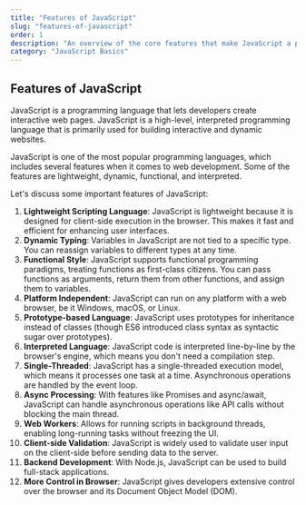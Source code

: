 ```yaml
---
title: "Features of JavaScript"
slug: "features-of-javascript"
order: 1
description: "An overview of the core features that make JavaScript a powerful and popular language for web development."
category: "JavaScript Basics"
---
```


## Features of JavaScript

JavaScript is a programming language that lets developers create interactive web pages. JavaScript is a high-level, interpreted programming language that is primarily used for building interactive and dynamic websites.

JavaScript is one of the most popular programming languages, which includes several features when it comes to web development. Some of the features are lightweight, dynamic, functional, and interpreted.

Let's discuss some important features of JavaScript:

1.  **Lightweight Scripting Language**: JavaScript is lightweight because it is designed for client-side execution in the browser. This makes it fast and efficient for enhancing user interfaces.
2.  **Dynamic Typing**: Variables in JavaScript are not tied to a specific type. You can reassign variables to different types at any time.
3.  **Functional Style**: JavaScript supports functional programming paradigms, treating functions as first-class citizens. You can pass functions as arguments, return them from other functions, and assign them to variables.
4.  **Platform Independent**: JavaScript can run on any platform with a web browser, be it Windows, macOS, or Linux.
5.  **Prototype-based Language**: JavaScript uses prototypes for inheritance instead of classes (though ES6 introduced class syntax as syntactic sugar over prototypes).
6.  **Interpreted Language**: JavaScript code is interpreted line-by-line by the browser's engine, which means you don't need a compilation step.
7.  **Single-Threaded**: JavaScript has a single-threaded execution model, which means it processes one task at a time. Asynchronous operations are handled by the event loop.
8.  **Async Processing**: With features like Promises and async/await, JavaScript can handle asynchronous operations like API calls without blocking the main thread.
9.  **Web Workers**: Allows for running scripts in background threads, enabling long-running tasks without freezing the UI.
10. **Client-side Validation**: JavaScript is widely used to validate user input on the client-side before sending data to the server.
11. **Backend Development**: With Node.js, JavaScript can be used to build full-stack applications.
12. **More Control in Browser**: JavaScript gives developers extensive control over the browser and its Document Object Model (DOM).
